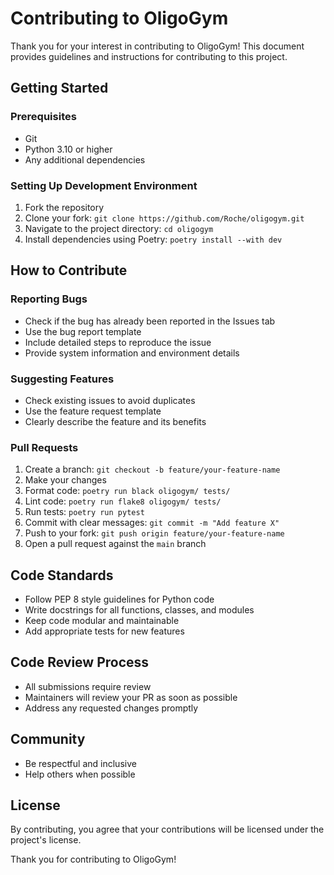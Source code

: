 # Contributing to OligoGym

Thank you for your interest in contributing to OligoGym! This document provides guidelines and instructions for contributing to this project.

## Getting Started

### Prerequisites
- Git
- Python 3.10 or higher
- Any additional dependencies

### Setting Up Development Environment
1. Fork the repository
2. Clone your fork: `git clone https://github.com/Roche/oligogym.git`
3. Navigate to the project directory: `cd oligogym`
4. Install dependencies using Poetry: `poetry install --with dev`

## How to Contribute

### Reporting Bugs
- Check if the bug has already been reported in the Issues tab
- Use the bug report template
- Include detailed steps to reproduce the issue
- Provide system information and environment details

### Suggesting Features
- Check existing issues to avoid duplicates
- Use the feature request template
- Clearly describe the feature and its benefits

### Pull Requests
1. Create a branch: `git checkout -b feature/your-feature-name`
2. Make your changes
3. Format code: `poetry run black oligogym/ tests/`
4. Lint code: `poetry run flake8 oligogym/ tests/`
5. Run tests: `poetry run pytest`
6. Commit with clear messages: `git commit -m "Add feature X"`
7. Push to your fork: `git push origin feature/your-feature-name`
8. Open a pull request against the `main` branch

## Code Standards
- Follow PEP 8 style guidelines for Python code
- Write docstrings for all functions, classes, and modules
- Keep code modular and maintainable
- Add appropriate tests for new features

## Code Review Process
- All submissions require review
- Maintainers will review your PR as soon as possible
- Address any requested changes promptly

## Community
- Be respectful and inclusive
- Help others when possible

## License
By contributing, you agree that your contributions will be licensed under the project's license.

Thank you for contributing to OligoGym!